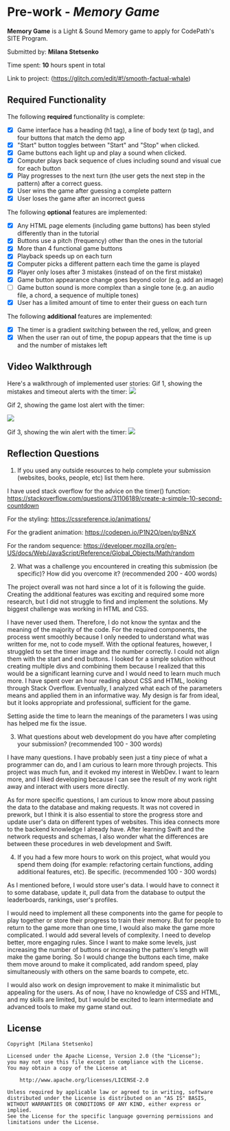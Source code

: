 # Pre-work - *Memory Game*

**Memory Game** is a Light & Sound Memory game to apply for CodePath's SITE Program. 

Submitted by: **Milana Stetsenko**

Time spent: **10** hours spent in total

Link to project: (https://glitch.com/edit/#!/smooth-factual-whale)


## Required Functionality

The following **required** functionality is complete:

* [x] Game interface has a heading (h1 tag), a line of body text (p tag), and four buttons that match the demo app
* [x] "Start" button toggles between "Start" and "Stop" when clicked. 
* [x] Game buttons each light up and play a sound when clicked. 
* [x] Computer plays back sequence of clues including sound and visual cue for each button
* [x] Play progresses to the next turn (the user gets the next step in the pattern) after a correct guess. 
* [x] User wins the game after guessing a complete pattern
* [x] User loses the game after an incorrect guess

The following **optional** features are implemented:

* [x] Any HTML page elements (including game buttons) has been styled differently than in the tutorial
* [x] Buttons use a pitch (frequency) other than the ones in the tutorial
* [x] More than 4 functional game buttons
* [x] Playback speeds up on each turn
* [x] Computer picks a different pattern each time the game is played
* [x] Player only loses after 3 mistakes (instead of on the first mistake)
* [x] Game button appearance change goes beyond color (e.g. add an image)
* [ ] Game button sound is more complex than a single tone (e.g. an audio file, a chord, a sequence of multiple tones)
* [x] User has a limited amount of time to enter their guess on each turn

The following **additional** features are implemented:

- [x] The timer is a gradient switching between the red, yellow, and green
- [x] When the user ran out of time, the popup appears that the time is up and the number of mistakes left

## Video Walkthrough

Here's a walkthrough of implemented user stories:
Gif 1, showing the mistakes and timeout alerts with the timer:
![](https://cdn.glitch.com/58851715-84a9-4992-aab0-f97aeae62535%2Fezgif.com-crop.gif?v=1615035442082)

Gif 2, showing the game lost alert with the timer:

![](https://cdn.glitch.com/58851715-84a9-4992-aab0-f97aeae62535%2Fezgif.com-crop-2.gif?v=1615035589355)

Gif 3, showing the win alert with the timer:
![](https://cdn.glitch.com/58851715-84a9-4992-aab0-f97aeae62535%2Fezgif.com-crop-3.gif?v=1615035678652)






## Reflection Questions
1. If you used any outside resources to help complete your submission (websites, books, people, etc) list them here. 


I have used stack overflow for the advice on the timer() function: https://stackoverflow.com/questions/31106189/create-a-simple-10-second-countdown

For the styling: https://cssreference.io/animations/

For the gradient animation:  https://codepen.io/P1N2O/pen/pyBNzX

For the random sequence: https://developer.mozilla.org/en-US/docs/Web/JavaScript/Reference/Global_Objects/Math/random


2. What was a challenge you encountered in creating this submission (be specific)? How did you overcome it? (recommended 200 - 400 words) 


The project overall was not hard since a lot of it is following the guide. Creating the additional features was exciting and required some more research, but I did not struggle to find and implement the solutions. My biggest challenge was working in HTML and CSS.

I have never used them. Therefore, I do not know the syntax and the meaning of the majority of the code. For the required components, the process went smoothly because I only needed to understand what was written for me, not to code myself. With the optional features, however, I struggled to set the timer image and the number correctly. I could not align them with the start and end buttons. I looked for a simple solution without creating multiple divs and combining them because I realized that this would be a significant learning curve and I would need to learn much much more. I have spent over an hour reading about CSS and HTML, looking through Stack Overflow. Eventually, I analyzed what each of the parameters means and applied them in an informative way. My design is far from ideal, but it looks appropriate and professional, sufficient for the game. 

Setting aside the time to learn the meanings of the parameters I was using has helped me fix the issue.





3. What questions about web development do you have after completing your submission? (recommended 100 - 300 words) 

I have many questions. I have probably seen just a tiny piece of what a programmer can do, and I am curious to learn more through projects. This project was much fun, and it evoked my interest in WebDev. I want to learn more, and I liked developing because I can see the result of my work right away and interact with users more directly. 

As for more specific questions, I am curious to know more about passing the data to the database and making requests. It was not covered in prework, but I think it is also essential to store the progress store and update user's data on different types of websites. This idea connects more to the backend knowledge I already have. After learning Swift and the network requests and schemas, I also wonder what the differences are between these procedures in web development and Swift.





4. If you had a few more hours to work on this project, what would you spend them doing (for example: refactoring certain functions, adding additional features, etc). Be specific. (recommended 100 - 300 words) 

As I mentioned before, I would store user's data.  I would have to connect it to some database, update it, pull data from the database to output the leaderboards, rankings, user's profiles. 

I would need to implement all these components into the game for people to play together or store their progress to train their memory. But for people to return to the game more than one time, I would also make the game more complicated. I would add several levels of complexity. I need to develop better, more engaging rules. Since I want to make some levels, just increasing the number of buttons or increasing the pattern's length will make the game boring. So I would change the buttons each time,  make them move around to make it complicated, add random speed, play simultaneously with others on the same boards to compete, etc.


I would also work on design improvement to make it minimalistic but appealing for the users. As of now, I have no knowledge of CSS and HTML, and my skills are limited, but I would be excited to learn intermediate and advanced tools to make my game stand out.
## License

    Copyright [Milana Stetsenko]

    Licensed under the Apache License, Version 2.0 (the "License");
    you may not use this file except in compliance with the License.
    You may obtain a copy of the License at

        http://www.apache.org/licenses/LICENSE-2.0

    Unless required by applicable law or agreed to in writing, software
    distributed under the License is distributed on an "AS IS" BASIS,
    WITHOUT WARRANTIES OR CONDITIONS OF ANY KIND, either express or implied.
    See the License for the specific language governing permissions and
    limitations under the License.